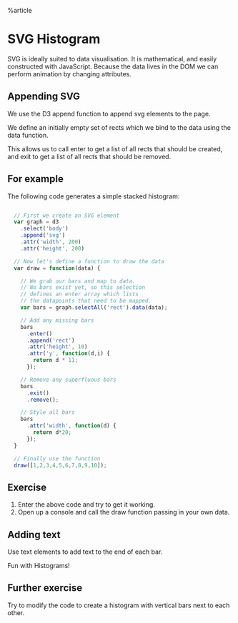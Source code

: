 %article


# SVG Histogram

SVG is ideally suited to data visualisation. It is mathematical, and easily constructed with JavaScript. Because the data lives in the DOM we can perform animation by changing attributes.

## Appending SVG

We use the D3 append function to append svg elements to the page.

We define an initially empty set of rects which we bind to the data using the data function.

This allows us to call enter to get a list of all rects that should be created, and exit to get a list of all rects that should be removed.

## For example

The following code generates a simple stacked histogram:


```js

  // First we create an SVG element
  var graph = d3
    .select('body')
    .append('svg')
    .attr('width', 200)
    .attr('height', 200)

  // Now let's define a function to draw the data
  var draw = function(data) {

    // We grab our bars and map to data.
    // No bars exist yet, so this selection
    // defines an enter array which lists
    // the datapoints that need to be mapped.
    var bars = graph.selectAll('rect').data(data);

    // Add any missing bars
    bars
      .enter()
      .append('rect')
      .attr('height', 10)
      .attr('y', function(d,i) {
        return d * 11;
      });

    // Remove any superfluous bars
    bars
      .exit()
      .remove();

    // Style all bars
    bars
      .attr('width', function(d) {
        return d*20;
      });
  }

  // Finally use the function
  draw([1,2,3,4,5,6,7,8,9,10]);
```






## Exercise

1. Enter the above code and try to get it working.
2. Open up a console and call the draw function passing in your own data.

## Adding text

Use text elements to add text to the end of each bar.

Fun with Histograms!




## Further exercise

Try to modify the code to create a histogram with vertical bars next to each other.
